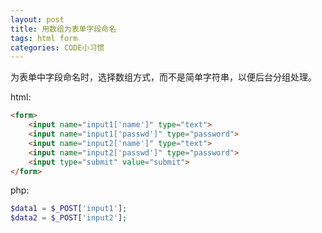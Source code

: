 ```yaml
---
layout: post
title: 用数组为表单字段命名
tags: html form 
categories: CODE小习惯
---
```


为表单中字段命名时，选择数组方式，而不是简单字符串，以便后台分组处理。

html:
```html
<form>
    <input name="input1['name']" type="text">
    <input name="input1['passwd']" type="password">
    <input name="input2['name']" type="text">
    <input name="input2['passwd']" type="password">
    <input type="submit" value="submit">
</form>
```
php:
```php
$data1 = $_POST['input1'];
$data2 = $_POST['input2'];
```
